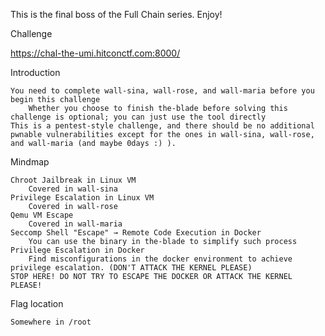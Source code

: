 This is the final boss of the Full Chain series. Enjoy!

Challenge

https://chal-the-umi.hitconctf.com:8000/

Introduction

    You need to complete wall-sina, wall-rose, and wall-maria before you begin this challenge
        Whether you choose to finish the-blade before solving this challenge is optional; you can just use the tool directly
    This is a pentest-style challenge, and there should be no additional pwnable vulnerabilities except for the ones in wall-sina, wall-rose, and wall-maria (and maybe 0days :) ).

Mindmap

    Chroot Jailbreak in Linux VM
        Covered in wall-sina
    Privilege Escalation in Linux VM
        Covered in wall-rose
    Qemu VM Escape
        Covered in wall-maria
    Seccomp Shell "Escape" → Remote Code Execution in Docker
        You can use the binary in the-blade to simplify such process
    Privilege Escalation in Docker
        Find misconfigurations in the docker environment to achieve privilege escalation. (DON'T ATTACK THE KERNEL PLEASE)
    STOP HERE! DO NOT TRY TO ESCAPE THE DOCKER OR ATTACK THE KERNEL PLEASE!

Flag location

    Somewhere in /root
